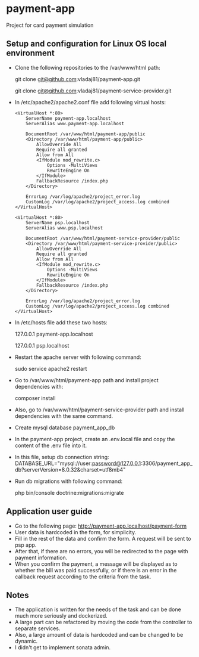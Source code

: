 # payment-app

Project for card payment simulation


## Setup and configuration for Linux OS local environment

- Clone the following repositories to the /var/www/html path:
  
  git clone git@github.com:vladaj81/payment-app.git

  git clone git@github.com:vladaj81/payment-service-provider.git

- In /etc/apache2/apache2.conf file add following virtual hosts:

      <VirtualHost *:80>
          ServerName payment-app.localhost
          ServerAlias www.payment-app.localhost
  
          DocumentRoot /var/www/html/payment-app/public
          <Directory /var/www/html/payment-app/public>
              AllowOverride All
              Require all granted
              Allow from All
              <IfModule mod_rewrite.c>
                  Options -MultiViews
                  RewriteEngine On
              </IfModule>
              FallbackResource /index.php
          </Directory>
  
          ErrorLog /var/log/apache2/project_error.log
          CustomLog /var/log/apache2/project_access.log combined
      </VirtualHost>
  
      <VirtualHost *:80>
          ServerName psp.localhost
          ServerAlias www.psp.localhost
  
          DocumentRoot /var/www/html/payment-service-provider/public
          <Directory /var/www/html/payment-service-provider/public>
              AllowOverride All
              Require all granted
              Allow from All
              <IfModule mod_rewrite.c>
                  Options -MultiViews
                  RewriteEngine On
              </IfModule>
              FallbackResource /index.php
          </Directory>
  
          ErrorLog /var/log/apache2/project_error.log
          CustomLog /var/log/apache2/project_access.log combined
      </VirtualHost>


- In /etc/hosts file add these two hosts:
  
  127.0.0.1   payment-app.localhost
  
  127.0.0.1   psp.localhost

- Restart the apache server with following command:

  sudo service apache2 restart

- Go to /var/www/html/payment-app path and install project dependencies with:
  
  composer install

- Also, go to /var/www/html/payment-service-provider path and install dependencies with the same command.


- Create mysql database payment_app_db
- In the payment-app project, create an .env.local file and copy the content of the .env file into it.
- In this file, setup db connection string: DATABASE_URL="mysql://user:password@127.0.0.1:3306/payment_app_db?serverVersion=8.0.32&charset=utf8mb4"

- Run db migrations with following command:

  php bin/console doctrine:migrations:migrate

## Application user guide

- Go to the following page: http://payment-app.localhost/payment-form
- User data is hardcoded in the form, for simplicity.
- Fill in the rest of the data and confirm the form. A request will be sent to psp app.
- After that, if there are no errors, you will be redirected to the page with payment information.
- When you confirm the payment, a message will be displayed as to whether the bill was paid successfully, or if there is an error in the callback request according to the criteria from the task.

## Notes

- The application is written for the needs of the task and can be done much more seriously and dockerized.
- A large part can be refactored by moving the code from the controller to separate services.
- Also, a large amount of data is hardcoded and can be changed to be dynamic.
- I didn't get to implement sonata admin.
